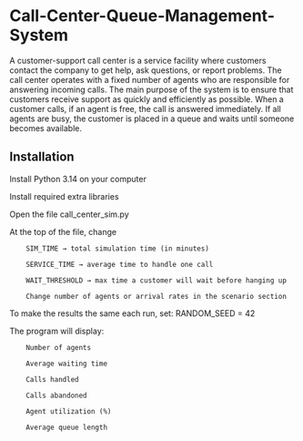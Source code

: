 # Call-Center-Queue-Management-System
A customer-support call center is a service facility where customers contact the company to get help, ask questions, or report problems. The call center operates with a fixed number of agents who are responsible for answering incoming calls.
The main purpose of the system is to ensure that customers receive support as quickly and efficiently as possible. When a customer calls, if an agent is free, the call is answered immediately. If all agents are busy, the customer is placed in a queue and waits until someone becomes available.

## Installation
Install Python 3.14 on your computer

Install required extra libraries

Open the file call_center_sim.py

At the top of the file, change

        SIM_TIME → total simulation time (in minutes)
        
        SERVICE_TIME → average time to handle one call
        
        WAIT_THRESHOLD → max time a customer will wait before hanging up
        
        Change number of agents or arrival rates in the scenario section
        
To make the results the same each run, set:
     RANDOM_SEED = 42
     
The program will display:

        Number of agents
        
        Average waiting time
        
        Calls handled
        
        Calls abandoned
        
        Agent utilization (%)
        
        Average queue length
                                            
